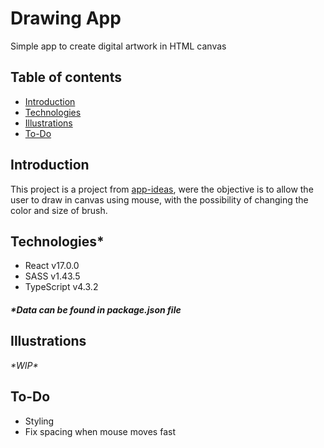 # Drawing App

Simple app to create digital artwork in HTML canvas

## Table of contents
- [Introduction](#introduction)
- [Technologies](#technologies)
- [Illustrations](#illustrations)
- [To-Do](#to-do)

## Introduction
This project is a project from [app-ideas](https://github.com/rickywid/app-ideas), were the objective is to allow the user to draw in canvas using mouse, with the possibility of changing the color and size of brush.

## Technologies\*
- React v17.0.0
- SASS v1.43.5
- TypeScript v4.3.2
##### \*Data can be found in **package.json** file

## Illustrations
*\*WIP\**

## To-Do
- Styling
- Fix spacing when mouse moves fast